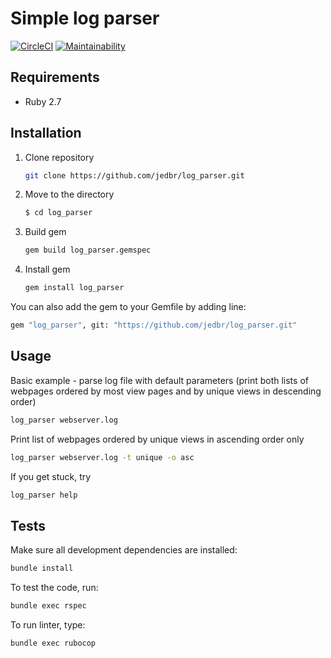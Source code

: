 # Simple log parser

[![CircleCI](https://circleci.com/gh/jedbr/log_parser.svg?style=svg)](https://circleci.com/gh/jedbr/log_parser)
[![Maintainability](https://api.codeclimate.com/v1/badges/8149a42a64ab31552223/maintainability)](https://codeclimate.com/github/jedbr/log_parser/maintainability)

## Requirements
- Ruby 2.7

## Installation
1. Clone repository
   ```bash
   git clone https://github.com/jedbr/log_parser.git
   ```
2. Move to the directory
   ```bash
   $ cd log_parser
   ```
3. Build gem
   ```bash
   gem build log_parser.gemspec
   ```
4. Install gem
   ```bash
   gem install log_parser
   ```

You can also add the gem to your Gemfile by adding line:
```bash
gem "log_parser", git: "https://github.com/jedbr/log_parser.git"
```

## Usage
Basic example - parse log file with default parameters (print both lists of webpages ordered by most view pages and by unique views in descending order)
```bash
log_parser webserver.log
```

Print list of webpages ordered by unique views in ascending order only
```bash
log_parser webserver.log -t unique -o asc
```

If you get stuck, try
```bash
log_parser help
```

## Tests

Make sure all development dependencies are installed:
```bash
bundle install
```

To test the code, run:
```bash
bundle exec rspec
```

To run linter, type:
```bash
bundle exec rubocop
```
